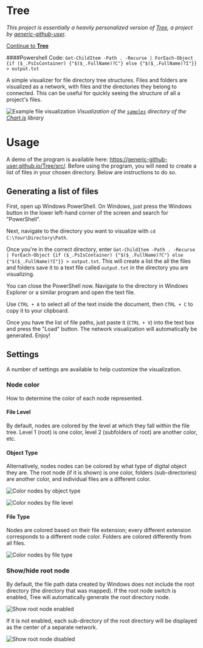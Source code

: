 # Tree
*This project is essentially a heavily personalized version of [Tree](https://github.com/generic-github-user/Tree), a project by [generic-github-user](https://github.com/generic-github-user).*

[Continue to **Tree**](https://jc-dmd.github.io/Tree/src/)

####Powershell Code: `Get-ChildItem -Path . -Recurse | ForEach-Object {if ($_.PsIsContainer) {"$($_.FullName)?C"} else {"$($_.FullName)?I"}} > output.txt`

A simple visualizer for file directory tree structures. Files and folders are visualized as a network, with files and the directories they belong to connected. This can be useful for quickly seeing the structure of all a project's files.

![Example file visualization](./3.PNG)
*Visualization of the [`samples`](https://github.com/chartjs/Chart.js/tree/master/samples) directory of the [Chart.js](https://www.chartjs.org/) library*

# Usage

A demo of the program is available here: https://generic-github-user.github.io/Tree/src/. Before using the program, you will need to create a list of files in your chosen directory. Below are instructions to do so.

## Generating a list of files

First, open up Windows PowerShell. On Windows, just press the Windows button in the lower left-hand corner of the screen and search for "PowerShell".

Next, navigate to the directory you want to visualize with `cd C:\Your\Directory\Path`.

Once you're in the correct directory, enter `Get-ChildItem -Path . -Recurse | ForEach-Object {if ($_.PsIsContainer) {"$($_.FullName)?C"} else {"$($_.FullName)?I"}} > output.txt`. This will create a list the all the files and folders save it to a text file called `output.txt` in the directory you are visualizing.

You can close the PowerShell now. Navigate to the directory in Windows Explorer or a similar program and open the text file.

Use `CTRL + A` to select all of the text inside the document, then `CTRL + C` to copy it to your clipboard.

Once you have the list of file paths, just paste it (`CTRL + V`) into the text box and press the "Load" button. The network visualization will automatically be generated. Enjoy!

## Settings

A number of settings are available to help customize the visualization.

### Node color

How to determine the color of each node represented.

#### File Level

By default, nodes are colored by the level at which they fall within the file tree. Level 1 (root) is one color, level 2 (subfolders of root) are another color, etc.

#### Object Type

Alternatively, nodes nodes can be colored by what type of digital object they are. The root node (if it is shown) is one color, folders (sub-directories) are another color, and individual files are a different color.

![Color nodes by object type](./3.PNG)



![Color nodes by file level](./6.PNG)

#### File Type

Nodes are colored based on their file extension; every different extension corresponds to a different node color. Folders are colored differently from all files.

![Color nodes by file type](./7.PNG)

### Show/hide root node

By default, the file path data created by Windows does not include the root directory (the directory that was mapped). If the root node switch is enabled, Tree will automatically generate the root directory node.

![Show root node enabled](./3.PNG)

If it is not enabled, each sub-directory of the root directory will be displayed as the center of a separate network.

![Show root node disabled](./2.PNG)

